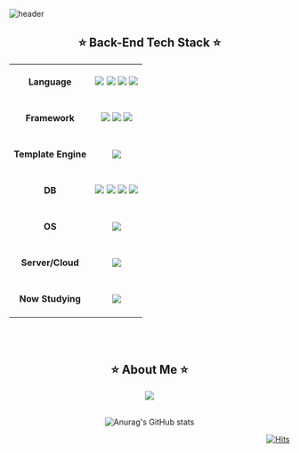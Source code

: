 ![header](https://capsule-render.vercel.app/api?section=header&type=waving&color=gradient&customColorList=0,1,2,3,4,6,7,8,10,12,14,19,20,24,26,27,28,30&height=180&text=devyumi&fontSize=35&fontAlign=85&animation=twinkling)

<div align="center">

## ⭐ Back-End Tech Stack ⭐
<table>
  <tbody align="center"; valign="middle";>
    <tr height="65px">
      <td ><b>Language</b></td>
      <td><img src="https://img.shields.io/badge/Java-007396?style=for-the-badge&logo=OpenJDK&logoColor=white"/>
          <img src="https://img.shields.io/badge/html5-E34F26?style=for-the-badge&logo=html5&logoColor=white"> 
          <img src="https://img.shields.io/badge/css3-1572B6?style=for-the-badge&logo=css3&logoColor=white"> 
          <img src="https://img.shields.io/badge/javascript-F7DF1E?style=for-the-badge&logo=javascript&logoColor=black"></td>
    </tr>
    <tr height="65px">
      <td><b>Framework</b></td>
      <td><img src="https://img.shields.io/badge/Spring-6DB33F?style=for-the-badge&logo=Spring&logoColor=white"/>
          <img src="https://img.shields.io/badge/Spring Boot-6DB33F?style=for-the-badge&logo=Spring Boot&logoColor=white"/>
          <img src="https://img.shields.io/badge/Spring Security-6DB33F?style=for-the-badge&logo=Spring Security&logoColor=white"/></td>
    </tr>
    <tr height="65px">
      <td><b>Template Engine</b></td>
      <td><img src="https://img.shields.io/badge/Thymeleaf-005F0F?style=for-the-badge&logo=Thymeleaf&logoColor=white"/></td></tr>
    </tr>
    <tr height="65px">
      <td><b>DB</b></td>
      <td colspan="4"><img src="https://img.shields.io/badge/mysql-4479A1?style=for-the-badge&logo=mysql&logoColor=white"> 
          <img src="https://img.shields.io/badge/MyBatis3-F36633?style=for-the-badge&logo=MyBatis3&logoColor=white"/>
          <img src="https://img.shields.io/badge/JPA-59666C?style=for-the-badge&logo=hibernate&logoColor=white"/>
          <img src="https://img.shields.io/badge/Querydsl-4479A1?style=for-the-badge&logo=Querydsl&logoColor=white"/></td>
    </tr>
    <tr height="65px">
      <td><b>OS</b></td>
      <td><img src="https://img.shields.io/badge/Linux-FCC624?style=for-the-badge&logo=Linux&logoColor=white"/></td>
    </tr>
    <tr height="65px">
      <td><b>Server/Cloud</b></td>
      <td><img src="https://img.shields.io/badge/Naver Cloud Platform-03C75A?style=for-the-badge&logo=naver&logoColor=white"/></td></tr>
    </tr>
    <tr height="65px">
      <td><b>Now Studying</b></td>
      <td colspan="4"><img src="https://img.shields.io/badge/Vue.js-4FC08D?style=for-the-badge&logo=Vue.js&logoColor=white"/></td>
    </tr>
  </tbody>
</table>

<br><br>

## ⭐ About Me ⭐
<a href="https://velog.io/@devyumi/posts">
  <img src="https://img.shields.io/badge/Devyumi Tech Blog 바로가기-20C997?style=for-the-badge&logo=Velog&logoColor=white"/>
</a><br><br>

![Anurag's GitHub stats](https://github-readme-stats.vercel.app/api?username=devyumi&show=reviews,prs_merged,prs_merged_percentage&hide=prs,issues,contribs&show_icons=true&rank_icon=github&icon_color=1270B2&title_color=1270B2&text_color=000000&custom_title=devyumi's%20GitHub%20Stats&border_radius=15&ring_color=1270B2)

</div>

<div align=right>

[![Hits](https://hits.seeyoufarm.com/api/count/incr/badge.svg?url=https%3A%2F%2Fgithub.com%2Fdevyumi&count_bg=%231270B2&title_bg=%23000000&icon=trustpilot.svg&icon_color=%23FFF500&title=devyumi&edge_flat=true)](https://hits.seeyoufarm.com)

</div>
  
